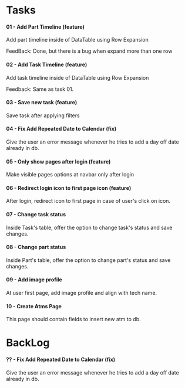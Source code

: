 # Tasks

#### 01 - Add Part Timeline (feature)

Add part timeline inside of DataTable using Row Expansion

FeedBack: Done, but there is a bug when expand more than one row

#### 02 - Add Task Timeline (feature)

Add task timeline inside of DataTable using Row Expansion

Feedback: Same as task 01.

#### 03 - Save new task (feature)

Save task after applying filters

#### 04 - Fix Add Repeated Date to Calendar (fix)

Give the user an error message whenever he tries to add a day off date already in db.

#### 05 - Only show pages after login (feature)

Make visible pages options at navbar only after login

#### 06 - Redirect login icon to first page icon (feature)

After login, redirect icon to first page in case of user's click on icon.

#### 07 - Change task status 

Inside Task's table, offer the option to change task's status and save changes.

#### 08 - Change part status

Inside Part's table, offer the option to change part's status and save changes.

#### 09 - Add image profile

At user first page, add image profile and align with tech name.

#### 10 - Create Atms Page

This page should contain fields to insert new atm to db.



# BackLog

#### ?? - Fix Add Repeated Date to Calendar (fix)

Give the user an error message whenever he tries to add a day off date already in db.